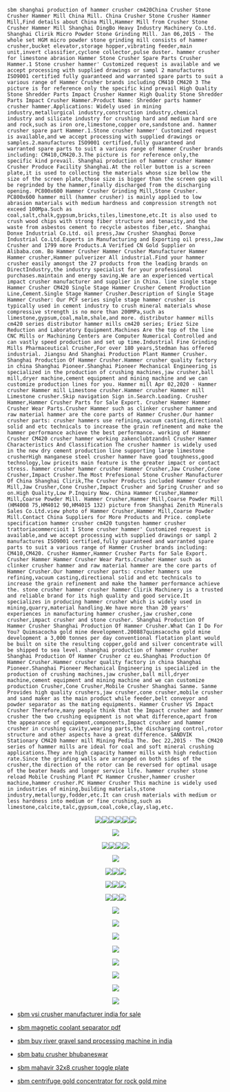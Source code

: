 
```
sbm shanghai production of hammer crusher cm420China Crusher Stone Crusher Hammer Mill China Mill. China Crusher Stone Crusher Hammer Mill,Find details about China Mill,Hammer Mill from Crusher Stone Crusher Hammer Mill Shanghai DingBo Heavy Industry Machinery Co.Ltd. Shanghai Clirik Micro Powder Stone Grinding Mill. Jan 06,2015 · The whole set HGM micro powder stone grinding mill consists of hammer crusher,bucket elevator,storage hopper,vibrating feeder,main unit,invert classifier,cyclone collector,pulse duster. hammer crusher for limestone abrasion Hammer Stone Crusher Spare Parts Crusher Hammer.1 Stone crusher hammer' Customized request is available and we accept processing with supplied drawings or sampl 2 manufactures ISO9001 certified fully guaranteed and warranted spare parts to suit a various range of Hammer Crusher brands including CM410 CM420 3 The picture is for reference only the specific kind prevail High Quality Stone Shredder Parts Impact Crusher Hammer High Quality Stone Shredder Parts Impact Crusher Hammer.Product Name: Shredder parts hammer crusher hammer.Applications: Widely used in mining industry,metallurgical industry,construction industry,chemical industry and silicate industry for crushing hard and medium hard ore and rock,such as iron ore,limestone,copper ore,sandstone and. hammer crusher spare part Hammer.1.Stone crusher hammer' Customized request is available,and we accept processing with supplied drawings or samples.2.manufactures ISO9001 certified,fully guaranteed and warranted spare parts to suit a various range of Hammer Crusher brands including: CM410,CM420.3.The picture is for reference only,the specific kind prevail. Shanghai production of hammer crusher Hammer Crusher Produce Facility Shanghai.At the roller buttom is a screen plate,it is used to collecting the materials whose size bellow the size of the screen plate,those size is bigger than the screen gap will be regrinded by the hammer,finally discharged from the discharging opening. PC800x600 Hammer Crusher Grinding Mill,Stone Crusher. PC800x600 hammer mill (hammer crusher) is mainly applied to low abrasion materials with medium hardness and compression strength not exceed 100Mpa.Such as coal,salt,chalk,gypsum,bricks,tiles,limestone,etc.It is also used to crush wood chips with strong fiber structure and tenacity,and the waste from asbestos cement to recycle asbestos fiber,etc. Shanghai Donxe Industrial Co.Ltd. oil press,Jaw Crusher Shanghai Donxe Industrial Co.Ltd.Experts in Manufacturing and Exporting oil press,Jaw Crusher and 1799 more Products.A Verified CN Gold Supplier on Alibaba.com. Bo Hammer Crusher Hammer Crusher Manufacturer Hammer Hammer crusher,Hammer pulverizer All industrial.Find your hammer crusher easily amongst the 27 products from the leading brands on DirectIndustry,the industry specialist for your professional purchases.maintain and energy saving.We are an experienced vertical impact crusher manufacturer and supplier in China. line single stage Hammer Crusher CM420 Single Stage Hammer Crusher Cement Production Line,Cement.Single Stage Hammer Crusher.Description of Single Stage Hammer Crusher: Our PCF series single stage hammer crusher is typically used in cement industry to crush mineral materials whose compressive strength is no more than 200MPa,such as limestone,gypsum,coal,malm,shale,and more. distributor hammer mills cm420 series distributor hammer mills cm420 series; Eriez Size Reduction and Laboratory Equipment.Machines Are the top of the line CNC Mills or Machining Centers are Computer Numerical Controlled and can vastly speed production and set up time.Industrial Fine Grinding Mills Pharmaceutical Crusher,For over 180 years,Stedman has offered industrial. Jiangsu And Shanghai Production Plant Hammer Crusher. Shanghai Production Of Hammer Crusher.Hammer crusher quality factory in china Shanghai Pioneer.Shanghai Pioneer Mechanical Engineering is specialized in the production of crushing machines,jaw crusher,ball mill,dryer machine,cement equipment and mining machine and we can customize production lines for you. Hammer mill Apr 02,2020 · Hammer crusher Hammer mill Limestone crusher.Hammer crusher Hammer mill Limestone crusher.Skip navigation Sign in.Search.Loading. Crusher Hammer,Hammer Crusher Parts for Sale Export. Crusher Hammer Hammer Crusher Wear Parts.Crusher Hammer such as clinker crusher hammer and raw material hammer are the core parts of Hammer Crusher.Our hammer crusher parts: crusher hammers use refining,vacuum casting,directional solid and etc technicals to increase the grain refinement and make the hammer performance achieve the best performance. working of Hammer Crusher CM420 crusher hammer working zakenclubtzandnl Crusher Hammer Characteristics And Classification The crusher hammer is widely used in the new dry cement production line supporting large limestone crusherHigh manganese steel crusher hammer have good toughness,good technology,low priceits main feature is the greater impact or contact stress. hammer crusher hammer crusher Hammer Crusher,Jaw Crusher,Cone Crusher,Impact Crusher.The Most Prefesional Stone Crusher Manufacturer Of China Shanghai Clirik,The Crusher Products included Hammer Crusher Mill,Jaw Crusher,Cone Crusher,Impact Crusher and Spring Crusher and so on.High Quality,Low P.Inquiry Now. China Hammer Crusher,Hammer Mill,Coarse Powder Mill. Hammer Crusher,Hammer Mill,Coarse Powder Mill (HM4008 75,HM4012 90,HM4015 132) picture from Shanghai Zenith Minerals Sales Co.Ltd.view photo of Hammer Crusher,Hammer Mill,Coarse Powder Mill.Contact China Suppliers for More Products and Price. complete specification hammer crusher cm420 tungsten hammer crusher trattoriacommercioit 1 Stone crusher hammer' Customized request is available,and we accept processing with supplied drawings or sampl 2 manufactures ISO9001 certified,fully guaranteed and warranted spare parts to suit a various range of Hammer Crusher brands including: CM410,CM420. Crusher Hammer,Hammer Crusher Parts for Sale Export. Crusher Hammer Hammer Crusher Wear Parts.Crusher Hammer such as clinker crusher hammer and raw material hammer are the core parts of Hammer Crusher.Our hammer crusher parts: crusher hammers use refining,vacuum casting,directional solid and etc technicals to increase the grain refinement and make the hammer performance achieve the. stone crusher hammer crusher hammer Clirik Machinery is a trusted and reliable brand for its high quality and good service.It specializes in producing hammer crusher which is widely used in mining,quarry,material handling.We have more than 20 years' experiences in manufacturing hammer crusher,jaw crusher,cone crusher,impact crusher and stone crusher. Shanghai Production Of Hammer Crusher Shanghai Production Of Hammer Crusher.What Can I Do For You? Quimsacocha gold mine development.200887quimsacocha gold mine development a 3,000 tonnes per day conventional flotation plant would be built on site the resulting copper,gold and silver concentrate will be shipped to sea level. shanghai production of hammer crusher Shanghai Production Of Hammer Crusher cz eu.Shanghai Production Of Hammer Crusher.Hammer crusher quality factory in china Shanghai Pioneer.Shanghai Pioneer Mechanical Engineering is specialized in the production of crushing machines,jaw crusher,ball mill,dryer machine,cement equipment and mining machine and we can customize production Crusher,Cone Crusher,Mobile Crusher Shanghai Sanme. Sanme Provides high quality crushers,jaw crusher,cone crusher,mobile crusher and sand maker as the main product while feeder,belt conveyor and powder separator as the mating equipments. Hammer Crusher VS Impact Crusher Therefore,many people think that the Impact crusher and hammer crusher the two crushing equipment is not what difference,apart from the appearance of equipment,components,Impact crusher and hammer crusher in crushing cavity,wearing parts,the discharging control,rotor structure and other aspects have a great difference. SANDVIK Stationary CM420 hammer mill Mining Pedia The. Dec 22,2015 · The CM420 series of hammer mills are ideal for coal and soft mineral crushing applications.They are high capacity hammer mills with high reduction rate.Since the grinding walls are arranged on both sides of the crusher,the direction of the rotor can be reversed for optimal usage of the beater heads and longer service life. hammer crusher stone reload Mobile Crushing Plant PC Hammer Crusher,hammer crusher machine,hammer crusher.PC Hammer Crusher This machine is widely used in industries of mining,building materials,stone industry,metallurgy,fodder,etc.It can crush materials with medium or less hardness into medium or fine crushing,such as limestone,calcite,talc,gypsum,coal,coke,clay,slag,etc. 
```

<div align="center">
  
<a rel="nofollow" href="https://m.shibang-china.com?f=github&k=sbm+shanghai+production+of+hammer+crusher+cm420"><img src="https://static.shibang-china.com/en/l.png"></a><img src="https://static.shibang-china.com/en/hw.png"><a rel="nofollow" href="https://m.shibang-china.com/product/?f=github&k=sbm+shanghai+production+of+hammer+crusher+cm420"><img src="https://static.shibang-china.com/en/p.png"></a><a rel="nofollow" href="https://m.shibang-china.com/cases/?f=github&k=sbm+shanghai+production+of+hammer+crusher+cm420"><img src="https://static.shibang-china.com/en/c.png"></a><a rel="nofollow" href="https://m.shibang-china.com/news/?f=github&k=sbm+shanghai+production+of+hammer+crusher+cm420"><img src="https://static.shibang-china.com/en/n.png"></a><a rel="nofollow" href="https://m.shibang-china.com?f=github&k=sbm+shanghai+production+of+hammer+crusher+cm420"><img src="https://static.shibang-china.com/en/m.png"></a>

<a rel="nofollow" href="https://m.shibang-china.com/product/?f=github&k=sbm+shanghai+production+of+hammer+crusher+cm420"><img src="https://static.shibang-china.com/en/b.jpg"></a>
  
<a rel="nofollow" href="https://m.shibang-china.com/solution-aggregate.html?f=github&k=sbm+shanghai+production+of+hammer+crusher+cm420"><img src="https://static.shibang-china.com/en/a.jpg"></a><a rel="nofollow" href="https://m.shibang-china.com/solution-mine.html?f=github&k=sbm+shanghai+production+of+hammer+crusher+cm420"><img src="https://static.shibang-china.com/en/m.jpg"></a><a rel="nofollow" href="https://m.shibang-china.com/solution-mill.html?f=github&k=sbm+shanghai+production+of+hammer+crusher+cm420"><img src="https://static.shibang-china.com/en/g.jpg"></a><a rel="nofollow" href="https://m.shibang-china.com/solution-epc.html?f=github&k=sbm+shanghai+production+of+hammer+crusher+cm420"><img src="https://static.shibang-china.com/en/e.jpg"></a>

<a rel="nofollow" href="https://m.shibang-china.com/product/?f=github&k=sbm+shanghai+production+of+hammer+crusher+cm420"><img src="https://static.shibang-china.com/en/a-p.png"></a>

<a rel="nofollow" href="https://m.shibang-china.com/product/crusher/c6x.html?f=github&k=sbm+shanghai+production+of+hammer+crusher+cm420"><img src="https://static.shibang-china.com/en/j.jpg"></a><a rel="nofollow" href="https://m.shibang-china.com/product/crusher/ci5x.html?f=github&k=sbm+shanghai+production+of+hammer+crusher+cm420"><img src="https://static.shibang-china.com/en/i.jpg"></a><a rel="nofollow" href="https://m.shibang-china.com/product/crusher/hst.html?f=github&k=sbm+shanghai+production+of+hammer+crusher+cm420"><img src="https://static.shibang-china.com/en/c.jpg"></a>

<a rel="nofollow" href="https://m.shibang-china.com/product/mill/mtw.html?f=github&k=sbm+shanghai+production+of+hammer+crusher+cm420"><img src="https://static.shibang-china.com/en/mtw.jpg"></a><a rel="nofollow" href="https://m.shibang-china.com/product/mill/scm.html?f=github&k=sbm+shanghai+production+of+hammer+crusher+cm420"><img src="https://static.shibang-china.com/en/scm.jpg"></a><a rel="nofollow" href="https://m.shibang-china.com/product/mill/lm.html?f=github&k=sbm+shanghai+production+of+hammer+crusher+cm420"><img src="https://static.shibang-china.com/en/lm.jpg"></a>

<a rel="nofollow" href="https://m.shibang-china.com/product/sand/vsi6x.html?f=github&k=sbm+shanghai+production+of+hammer+crusher+cm420"><img src="https://static.shibang-china.com/en/6x.jpg"></a><a rel="nofollow" href="https://m.shibang-china.com/product/sand/vu.html?f=github&k=sbm+shanghai+production+of+hammer+crusher+cm420"><img src="https://static.shibang-china.com/en/vu.jpg"></a><a rel="nofollow" href="https://m.shibang-china.com/product/mobile/klun.html?f=github&k=sbm+shanghai+production+of+hammer+crusher+cm420"><img src="https://static.shibang-china.com/en/k.jpg"></a>

<a rel="nofollow" href="https://m.shibang-china.com/cases/?f=github&k=sbm+shanghai+production+of+hammer+crusher+cm420"><img src="https://static.shibang-china.com/en/case.png"></a>

<a rel="nofollow" href="https://m.shibang-china.com/cases/aggregate/202.html?f=github&k=sbm+shanghai+production+of+hammer+crusher+cm420"><img src="https://static.shibang-china.com/en/c-1.jpg"></a>

<a rel="nofollow" href="https://m.shibang-china.com/cases/aggregate/203.html?f=github&k=sbm+shanghai+production+of+hammer+crusher+cm420"><img src="https://static.shibang-china.com/en/c-2.jpg"></a>

<a rel="nofollow" href="https://m.shibang-china.com/cases/mill/123.html?f=github&k=sbm+shanghai+production+of+hammer+crusher+cm420"><img src="https://static.shibang-china.com/en/c-3.jpg"></a>

<a rel="nofollow" href="https://m.shibang-china.com/contact_us.html?f=github&k=sbm+shanghai+production+of+hammer+crusher+cm420"><img src="https://static.shibang-china.com/en/contact.png"></a>

<a rel="nofollow" href="https://swt.shibang-china.com/?f=github&k=sbm+shanghai+production+of+hammer+crusher+cm420"><img src="https://static.shibang-china.com/en/chat.png"></a>

<a rel="nofollow" href="https://whatsapp.shibangsoft.com/WhatsApp.php?f=github&k=sbm+shanghai+production+of+hammer+crusher+cm420"><img src="https://static.shibang-china.com/en/whatsapp.png"></a>

<a rel="nofollow" href="https://m.shibang-china.com/?f=github&k=sbm+shanghai+production+of+hammer+crusher+cm420"><img src="https://static.shibang-china.com/en/website.png"></a>

</div>


* [sbm vsi crusher manufacturer india for sale](sbm%20vsi%20crusher%20manufacturer%20india%20for%20sale.md)

* [sbm magnetic coolant separator pdf](sbm%20magnetic%20coolant%20separator%20pdf.md)

* [sbm buy river gravel sand processing machine in india](sbm%20buy%20river%20gravel%20sand%20processing%20machine%20in%20india.md)

* [sbm batu crusher bhubaneswar](sbm%20batu%20crusher%20bhubaneswar.md)

* [sbm mahavir 32x8 crusher toggle plate](sbm%20mahavir%2032x8%20crusher%20toggle%20plate.md)

* [sbm centrifuge gold concentrator for rock gold mine](sbm%20centrifuge%20gold%20concentrator%20for%20rock%20gold%20mine.md)
